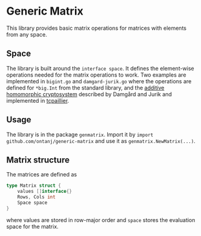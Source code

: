 # Generic Matrix

This library provides basic matrix operations for matrices with elements from any space.

## Space

The library is built around the `interface space`. It defines the element-wise operations needed for the matrix operations to work. Two examples are implemented in `bigint.go` and `damgard-jurik.go` where the operations are defined for `*big.Int` from the standard library, and the [additive homomorphic cryptosystem](https://www.researchgate.net/publication/225753264_A_generalization_of_Paillier%27s_public-key_system_with_applications_to_electronic_voting) described by Damgård and Jurik and implemented in [tcpaillier](https://github.com/niclabs/tcpaillier).

## Usage

The library is in the package `genmatrix`. Import it by `import github.com/ontanj/generic-matrix` and use it as `genmatrix.NewMatrix(...)`.

## Matrix structure

The matrices are defined as
```go
type Matrix struct {
    values []interface{}
    Rows, Cols int
    Space space
}
```
where values are stored in row-major order and `space` stores the evaluation space for the matrix.
